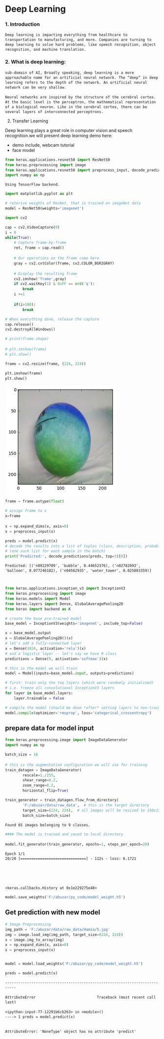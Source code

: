 
# Deep Learning

### 1. Introduction

    Deep learning is impacting everything from healthcare to transportation to manufacturing, and more. Companies are turning to deep learning to solve hard problems, like speech recognition, object recognition, and machine translation.

### 2. What is deep learning:
    
    sub-domain of AI, Broadly speaking, deep learning is a more approachable name for an artificial neural network. The “deep” in deep learning refers to the depth of the network. An artificial neural network can be very shallow.

    Neural networks are inspired by the structure of the cerebral cortex. At the basic level is the perceptron, the mathematical representation of a biological neuron. Like in the cerebral cortex, there can be several layers of interconnected perceptrons.






2. Transfer Learning


Deep learning plays a great role in computer vision and speech recognition.we will present deep learning demo here:

- demo include, webcam tutorial
- face model


```python
from keras.applications.resnet50 import ResNet50
from keras.preprocessing import image
from keras.applications.resnet50 import preprocess_input, decode_predictions
import numpy as np
```

    Using TensorFlow backend.
    


```python
import matplotlib.pyplot as plt
```


```python
# reterive weights of ResNet, that is trained on imageNet data
model = ResNet50(weights='imagenet')
```


```python
import cv2
```


```python
cap = cv2.VideoCapture(0)
i = 0
while(True):
    # Capture frame-by-frame
    ret, frame = cap.read()

    # Our operations on the frame come here
    gray = cv2.cvtColor(frame, cv2.COLOR_BGR2GRAY)

    # Display the resulting frame
    cv2.imshow('frame',gray)
    if cv2.waitKey(1) & 0xFF == ord('q'):
        break
    i +=1
    
    if(i>100):
        break
```


```python
# When everything done, release the capture
cap.release()
cv2.destroyAllWindows()
```


```python
# print(frame.shape)

# plt.imshow(frame)
# plt.show()
```


```python
frame = cv2.resize(frame, (224, 224))
```


```python
plt.imshow(frame)
plt.show()
```


![png](output_9_0.png)



```python
frame = frame.astype(float)
```


```python
# assign frame to x
x=frame

x = np.expand_dims(x, axis=0)
x = preprocess_input(x)
```


```python
preds = model.predict(x)
# decode the results into a list of tuples (class, description, probability)
# (one such list for each sample in the batch)
print('Predicted:', decode_predictions(preds, top=3)[0])
```

    Predicted: [('n09229709', 'bubble', 0.44652376), ('n02782093', 'balloon', 0.077246182), ('n04562935', 'water_tower', 0.025803359)]
    


```python

```


```python

```


```python
from keras.applications.inception_v3 import InceptionV3
from keras.preprocessing import image
from keras.models import Model
from keras.layers import Dense, GlobalAveragePooling2D
from keras import backend as K

```


```python
# create the base pre-trained model
base_model = InceptionV3(weights='imagenet', include_top=False)
```


```python
x = base_model.output
x = GlobalAveragePooling2D()(x)
# let's add a fully-connected layer
x = Dense(1024, activation='relu')(x)
# and a logistic layer -- let's say we have 9 class
predictions = Dense(9, activation='softmax')(x)
```


```python
# this is the model we will train
model = Model(inputs=base_model.input, outputs=predictions)
```


```python
# first: train only the top layers (which were randomly initialized)
# i.e. freeze all convolutional InceptionV3 layers
for layer in base_model.layers:
    layer.trainable = False
```


```python
# compile the model (should be done *after* setting layers to non-trainable)
model.compile(optimizer='rmsprop', loss='categorical_crossentropy')
```

## prepare data for model input


```python
from keras.preprocessing.image import ImageDataGenerator
import numpy as np
```


```python
batch_size = 16

# this is the augmentation configuration we will use for training
train_datagen = ImageDataGenerator(
        rescale=1./255,
        shear_range=0.2,
        zoom_range=0.2,
        horizontal_flip=True)
```


```python
train_generator = train_datagen.flow_from_directory(
        'F:/abuzar/data/raw_data',  # this is the target directory
        target_size=(224, 224),  # all images will be resized to 150x150
        batch_size=batch_size)
```

    Found 65 images belonging to 9 classes.
    


```python
#### The model is trained and saved to local directory

model.fit_generator(train_generator, epochs=1, steps_per_epoch=20)

```

    Epoch 1/1
    20/20 [==============================] - 112s - loss: 6.1721   
    




    <keras.callbacks.History at 0x1e229275e48>




```python
model.save_weights('F:/abuzar/py_code/model_weight.h5')
```

## Get prediction with new model


```python
# Image Preprocessing
img_path = 'F:/abuzar/data/raw_data/Hamza/5.jpg'
img = image.load_img(img_path, target_size=(224, 224))
x = image.img_to_array(img)
x = np.expand_dims(x, axis=0)
x = preprocess_input(x)
```


```python

```


```python
model = model.load_weights('F:/abuzar/py_code/model_weight.h5')
```


```python
preds = model.predict(x)
```


    ---------------------------------------------------------------------------

    AttributeError                            Traceback (most recent call last)

    <ipython-input-77-12291b6cb263> in <module>()
    ----> 1 preds = model.predict(x)
    

    AttributeError: 'NoneType' object has no attribute 'predict'



```python

```
